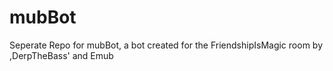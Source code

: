 mubBot
======

Seperate Repo for mubBot, a bot created for the FriendshipIsMagic room by ,DerpTheBass' and Emub
